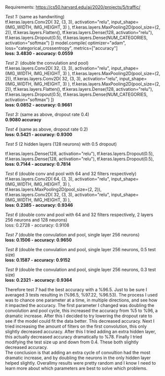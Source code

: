 Requirements:
https://cs50.harvard.edu/ai/2020/projects/5/traffic/

_Test 1:_ (same as handwriting)     
tf.keras.layers.Conv2D(
            32, (3, 3), activation="relu", input_shape=(IMG_WIDTH, IMG_HEIGHT, 3)
        ),
tf.keras.layers.MaxPooling2D(pool_size=(2, 2)),
tf.keras.layers.Flatten(),
tf.keras.layers.Dense(128, activation="relu"),
tf.keras.layers.Dropout(0.5),
tf.keras.layers.Dense(NUM_CATEGORIES, activation="softmax")
    ])
    model.compile(
        optimizer="adam",
        loss="categorical_crossentropy",
        metrics=["accuracy"]   
**loss: 3.4830 - accuracy: 0.0559**                                           

_Test 2:_ (double the convulation and pool)     
tf.keras.layers.Conv2D(
    32, (3, 3), activation="relu", input_shape=(IMG_WIDTH, IMG_HEIGHT, 3)
),
tf.keras.layers.MaxPooling2D(pool_size=(2, 2)),
tf.keras.layers.Conv2D(
    32, (3, 3), activation="relu", input_shape=(IMG_WIDTH, IMG_HEIGHT, 3)
),
tf.keras.layers.MaxPooling2D(pool_size=(2, 2)),
tf.keras.layers.Flatten(),
tf.keras.layers.Dense(128, activation="relu"),
tf.keras.layers.Dropout(0.5),
tf.keras.layers.Dense(NUM_CATEGORIES, activation="softmax")
])  
**loss: 0.0852 - accuracy: 0.9661**

_Test 3:_ (same as above, dropout rate 0.4)     
**0.9080 accuracy**

_Test 4_ (same as above, dropout rate 0.2)     
 **loss: 0.5421 - accuracy: 0.9300**
 
 _Test 5_ (2 hidden layers (128 neurons) with 0.5 dropout)

tf.keras.layers.Dense(128, activation="relu"),
tf.keras.layers.Dropout(0.5),   
tf.keras.layers.Dense(128, activation="relu"),
tf.keras.layers.Dropout(0.5),   
**loss: 0.7144 - accuracy: 0.7814**

_Test 6_ (double conv and pool with 64 and 32 filters respectively)     
tf.keras.layers.Conv2D(
64, (3, 3), activation="relu", input_shape=(IMG_WIDTH, IMG_HEIGHT, 3)
),  
tf.keras.layers.MaxPooling2D(pool_size=(2, 2)),     
tf.keras.layers.Conv2D(
    32, (3, 3), activation="relu", input_shape=(IMG_WIDTH, IMG_HEIGHT, 3)
),      
**loss: 0.2385 - accuracy: 0.9346**

_Test 6_ (double conv and pool with 64 and 32 filters respectively, 2 layers 256 neurons and 128 neurons)       
loss: 0.2728 - accuracy: 0.9108

_Test 7_ (double the convulation and pool, single layer 256 neurons)    
**loss: 0.1506 - accuracy: 0.9650**

_Test 8_ (double the convulation and pool, single layer 256 neurons, 0.5 test size)     
**loss: 0.1587 - accuracy: 0.9152**

_Test 9_ (double the convulation and pool, single layer 256 neurons, 0.3 test size)     
**loss: 0.2321 - accuracy: 0.9364**

Therefore test 7 had the best accuracy with a %96.5. Just to be sure I averaged 3 tests resulting in 
(%96.5, %97.22, %96.53).
The process I used was to chance one parameter at a time, in multiple directions, and see how it impacted the accuracy.
The first parameter I changed was doubling the convolution and pool cycle, this increased the accuracy from %5 to
%96, a dramatic increase. After this I decided to try lowering the dropout rate to see if the model could fit the data
better. This decreased accuracy.
Next I tried increasing the amount of filters on the first convolution, this only slightly decreased accuracy.
After this I tried adding an extra hidden layer, this actually decreased accuracy dramatically to %78. Finally I tried modifying the
test size up and down from 0.4. These both slightly decreased accuracy.                                                                         
The conclusion is that adding an extra cycle of convultion had the most dramatic increase, and by doubling the neurons in the only hidden
layer helped slightly. Overallmy results were pretty random and I know I need to learn more about which parameters 
are best to solve which problems.
